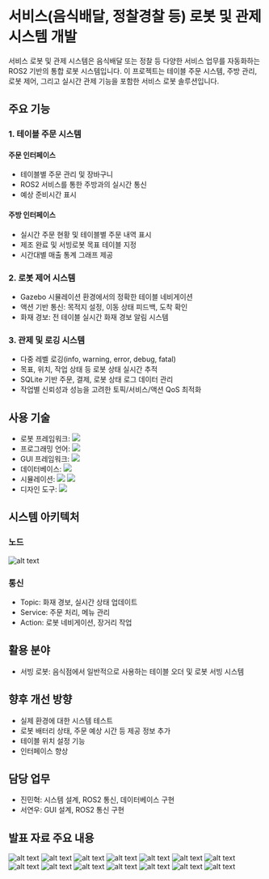 # 서비스(음식배달, 정찰경찰 등) 로봇 및 관제 시스템 개발
서비스 로봇 및 관제 시스템은 음식배달 또는 정찰 등 다양한 서비스 업무를 자동화하는 ROS2 기반의 통합 로봇 시스템입니다. 이 프로젝트는 테이블 주문 시스템, 주방 관리, 로봇 제어, 그리고 실시간 관제 기능을 포함한 서비스 로봇 솔루션입니다.

## 주요 기능
### 1. 테이블 주문 시스템
#### 주문 인터페이스
- 테이블별 주문 관리 및 장바구니
- ROS2 서비스를 통한 주방과의 실시간 통신
- 예상 준비시간 표시

#### 주방 인터페이스
- 실시간 주문 현황 및 테이블별 주문 내역 표시
- 제조 완료 및 서빙로봇 목표 테이블 지정
- 시간대별 매출 통계 그래프 제공

### 2. 로봇 제어 시스템
- Gazebo 시뮬레이션 환경에서의 정확한 테이블 네비게이션
- 액션 기반 통신: 목적지 설정, 이동 상태 피드백, 도착 확인
- 화재 경보: 전 테이블 실시간 화재 경보 알림 시스템

### 3. 관제 및 로깅 시스템
- 다중 레벨 로깅(info, warning, error, debug, fatal)
- 목표, 위치, 작업 상태 등 로봇 상태 실시간 추적
- SQLite 기반 주문, 결제, 로봇 상태 로그 데이터 관리
- 작업별 신뢰성과 성능을 고려한 토픽/서비스/액션 QoS 최적화

## 사용 기술
- 로봇 프레임워크: <img src="https://img.shields.io/badge/ROS2-22314E?style=for-the-badge&logo=ros&logoColor=white">
- 프로그래밍 언어: <img src="https://img.shields.io/badge/Python-3776AB?style=for-the-badge&logo=python&logoColor=white">
- GUI 프레임워크: <img src="https://img.shields.io/badge/PyQt-41CD52?style=for-the-badge&logo=qt&logoColor=white">
- 데이터베이스: <img src="https://img.shields.io/badge/SQLite-003B57?style=for-the-badge&logo=sqlite&logoColor=white">
- 시뮬레이션: <img src="https://img.shields.io/badge/Gazebo-F5820D?style=for-the-badge&logo=gazebo&logoColor=white"> <img src="https://img.shields.io/badge/RViz-22314E?style=for-the-badge&logo=ros&logoColor=white">
- 디자인 도구: <img src="https://img.shields.io/badge/Figma-F24E1E?style=for-the-badge&logo=figma&logoColor=white">

## 시스템 아키텍처
### 노드
![alt text](https://github.com/idingg/table-order/blob/main/images/1.png?raw=true)

### 통신
- Topic: 화재 경보, 실시간 상태 업데이트
- Service: 주문 처리, 메뉴 관리
- Action: 로봇 네비게이션, 장거리 작업

## 활용 분야
- 서빙 로봇: 음식점에서 일반적으로 사용하는 테이블 오더 및 로봇 서빙 시스템

## 향후 개선 방향
- 실제 환경에 대한 시스템 테스트
- 로봇 배터리 상태, 주문 예상 시간 등 제공 정보 추가
- 테이블 위치 설정 기능
- 인터페이스 향상

## 담당 업무
- 진민혁: 시스템 설계, ROS2 통신, 데이터베이스 구현
- 서연우: GUI 설계, ROS2 통신 구현

## 발표 자료 주요 내용
![alt text](https://github.com/idingg/table-order/blob/main/images/dbscheme.png?raw=true)
![alt text](https://github.com/idingg/table-order/blob/main/images/1.png?raw=true)
![alt text](https://github.com/idingg/table-order/blob/main/images/2.png?raw=true)
![alt text](https://github.com/idingg/table-order/blob/main/images/3.png?raw=true)
![alt text](https://github.com/idingg/table-order/blob/main/images/4.png?raw=true)
![alt text](https://github.com/idingg/table-order/blob/main/images/5.png?raw=true)
![alt text](https://github.com/idingg/table-order/blob/main/images/6.png?raw=true)
![alt text](https://github.com/idingg/table-order/blob/main/images/7.png?raw=true)
![alt text](https://github.com/idingg/table-order/blob/main/images/8.png?raw=true)
![alt text](https://github.com/idingg/table-order/blob/main/images/9.png?raw=true)
![alt text](https://github.com/idingg/table-order/blob/main/images/10.png?raw=true)
![alt text](https://github.com/idingg/table-order/blob/main/images/11.png?raw=true)
![alt text](https://github.com/idingg/table-order/blob/main/images/12.png?raw=true)
![alt text](https://github.com/idingg/table-order/blob/main/images/13.png?raw=true)
